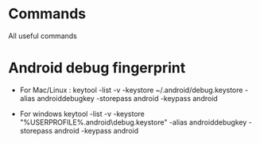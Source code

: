 # Commands
All useful commands

# Android debug fingerprint 

* For Mac/Linux : 
keytool -list -v -keystore ~/.android/debug.keystore -alias androiddebugkey -storepass android -keypass android

* For windows
keytool -list -v -keystore "%USERPROFILE%\.android\debug.keystore" -alias androiddebugkey -storepass android -keypass android
